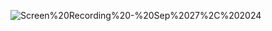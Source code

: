 ![Screen%20Recording%20-%20Sep%2027%2C%202024](https://github.com/user-attachments/assets/79b3ab0d-b8f8-4469-83d0-b364d851510d)
